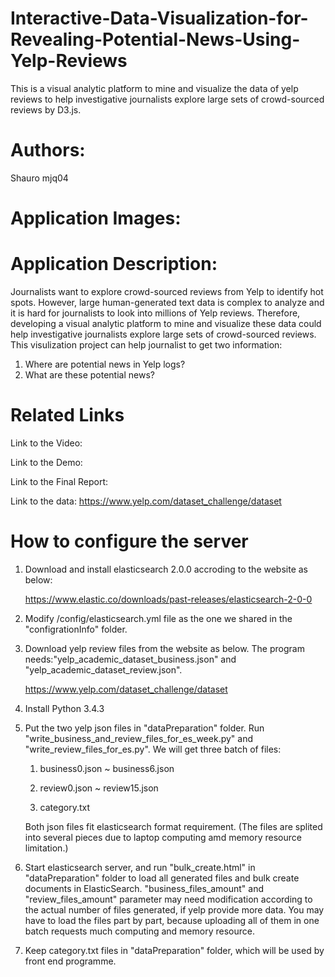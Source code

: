 # Interactive-Data-Visualization-for-Revealing-Potential-News-Using-Yelp-Reviews
This is a visual analytic platform to mine and visualize the data of yelp reviews to help investigative journalists explore large sets of crowd-sourced reviews by D3.js.
# Authors:
Shauro
mjq04
# Application Images:
# Application Description:
Journalists want to explore crowd-sourced reviews from Yelp to identify hot spots. However, large human-generated text data is complex to analyze and it is hard for journalists to look into millions of Yelp reviews. Therefore, developing a visual analytic platform to mine and visualize these data could help investigative journalists explore large sets of crowd-sourced reviews.
This visulization project can help journalist to get two information:
1.	Where are potential news in Yelp logs? 
2.	What are these potential news?
# Related Links
Link to the Video:

Link to the Demo:

Link to the Final Report:

Link to the data:
https://www.yelp.com/dataset_challenge/dataset
# How to configure the server
1. Download and install elasticsearch 2.0.0 accroding to the website as below:

    https://www.elastic.co/downloads/past-releases/elasticsearch-2-0-0

2. Modify /config/elasticsearch.yml file as the one we shared in the "configrationInfo" folder.

3. Download yelp review files from the website as below. The program needs:"yelp_academic_dataset_business.json" and "yelp_academic_dataset_review.json".

    https://www.yelp.com/dataset_challenge/dataset

4. Install Python 3.4.3

5. Put the two yelp json files in "dataPreparation" folder. Run "write_business_and_review_files_for_es_week.py" and "write_review_files_for_es.py". We will get three batch of files:

    1) business0.json ~ business6.json

    2) review0.json ~ review15.json

    3) category.txt

    Both json files fit elasticsearch format requirement. (The files are splited into several pieces due to laptop computing amd memory resource limitation.)
6. Start elasticsearch server, and run "bulk_create.html" in "dataPreparation" folder to load all generated files and bulk create documents in ElasticSearch. "business_files_amount" and "review_files_amount" parameter may need modification according to the actual number of files generated, if yelp provide more data. You may have to load the files part by part, because uploading all of them in one batch requests much computing and memory resource.

7. Keep category.txt files in "dataPreparation" folder, which will be used by front end programme.



